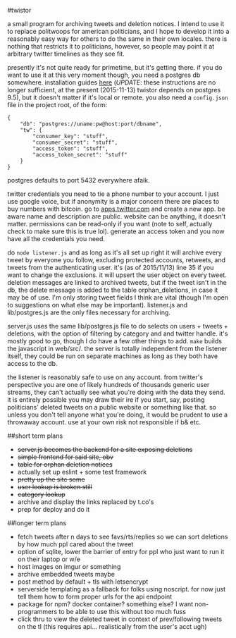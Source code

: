 #twistor

a small program for archiving tweets and deletion notices. I intend to use it to replace politwoops for american politicians, and I hope to develop it into a reasonably easy way for others to do the same in their own locales. there is nothing that restricts it to politicians, however, so people may point it at arbitrary twitter timelines as they see fit.

presently it's not quite ready for primetime, but it's getting there. if you do want to use it at this very moment though, you need a postgres db somewhere. installation guides [here](https://wiki.postgresql.org/wiki/Detailed_installation_guides) (*UPDATE*: these instructions are no longer sufficient, at the present (2015-11-13) twistor depends on postgres 9.5), but it doesn't matter if it's local or remote. you also need a `config.json` file in the project root, of the form:

```
{
	"db": "postgres://uname:pw@host:port/dbname",
	"tw": {
		"consumer_key": "stuff",
		"consumer_secret": "stuff",
		"access_token": "stuff",
		"access_token_secret": "stuff"
	}
}
```

postgres defaults to port 5432 everywhere afaik.

twitter credentials you need to tie a phone number to your account. I just use google voice, but if anonymity is a major concern there are places to buy numbers with bitcoin. go to [apps.twitter.com](https://apps.twitter.com) and create a new app. be aware name and description are public. website can be anything, it doesn't matter. permissions can be read-only if you want (note to self, actually check to make sure this is true lol). generate an access token and you now have all the credentials you need.

do `node listener.js` and as long as it's all set up right it will archive every tweet by everyone you follow, excluding protected accounts, retweets, and tweets from the authenticating user. it's (as of 2015/11/13) line 35 if you want to change the exclusions. it will upsert the user object on every tweet. deletion messages are linked to archived tweets, but if the tweet isn't in the db, the delete message is added to the table orphan_deletions, in case it may be of use. I'm only storing tweet fields I think are vital (though I'm open to suggestions on what else may be important). listener.js and lib/postgres.js are the only files necessary for archiving.

server.js uses the same lib/postgres.js file to do selects on users + tweets + deletions, with the option of filtering by category and and twitter handle. it's mostly good to go, though I do have a few other things to add. `make` builds the javascript in web/src/. the server is totally independent from the listener itself, they could be run on separate machines as long as they both have access to the db.

the listener is reasonably safe to use on any account. from twitter's perspective you are one of likely hundreds of thousands generic user streams, they can't actually see what you're doing with the data they send. it is entirely possible you may draw their ire if you start, say, posting politicians' deleted tweets on a public website or something like that. so unless you don't tell anyone what you're doing, it would be prudent to use a throwaway account. use at your own risk not responsible if b& etc.

##short term plans
* ~~server.js becomes the backend for a site exposing deletions~~
* ~~simple frontend for said site, obv~~
* ~~table for orphan deletion notices~~
* actually set up eslint + some test framework
* ~~pretty up the site some~~
* ~~user lookup is broken still~~
* ~~category lookup~~
* archive and display the links replaced by t.co's
* prep for deploy and do it

##longer term plans
* fetch tweets after n days to see favs/rts/replies so we can sort deletions by how much ppl cared about the tweet
* option of sqlite, lower the barrier of entry for ppl who just want to run it on their laptop or w/e
* host images on imgur or something
* archive embedded tweets maybe
* post method by default + tls with letsencrypt
* serverside templating as a fallback for folks using noscript. for now just tell them how to form proper urls for the api endpoint
* package for npm? docker container? something else? I want non-programmers to be able to use this without too much fuss
* click thru to view the deleted tweet in context of prev/following tweets on the tl (this requires api... realistically from the user's acct ugh)
